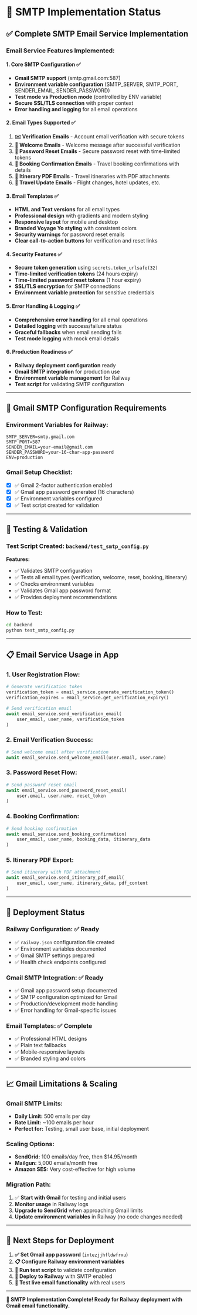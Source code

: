 # 📧 SMTP Implementation Status

## ✅ **Complete SMTP Email Service Implementation**

### **Email Service Features Implemented:**

#### **1. Core SMTP Configuration** ✅
- **Gmail SMTP support** (smtp.gmail.com:587)
- **Environment variable configuration** (SMTP_SERVER, SMTP_PORT, SENDER_EMAIL, SENDER_PASSWORD)
- **Test mode vs Production mode** (controlled by ENV variable)
- **Secure SSL/TLS connection** with proper context
- **Error handling and logging** for all email operations

#### **2. Email Types Supported** ✅
1. **✉️ Verification Emails** - Account email verification with secure tokens
2. **🎉 Welcome Emails** - Welcome message after successful verification  
3. **🔑 Password Reset Emails** - Secure password reset with time-limited tokens
4. **🎫 Booking Confirmation Emails** - Travel booking confirmations with details
5. **📄 Itinerary PDF Emails** - Travel itineraries with PDF attachments
6. **📢 Travel Update Emails** - Flight changes, hotel updates, etc.

#### **3. Email Templates** ✅
- **HTML and Text versions** for all email types
- **Professional design** with gradients and modern styling
- **Responsive layout** for mobile and desktop
- **Branded Voyage Yo styling** with consistent colors
- **Security warnings** for password reset emails
- **Clear call-to-action buttons** for verification and reset links

#### **4. Security Features** ✅
- **Secure token generation** using `secrets.token_urlsafe(32)`
- **Time-limited verification tokens** (24 hours expiry)
- **Time-limited password reset tokens** (1 hour expiry)
- **SSL/TLS encryption** for SMTP connections
- **Environment variable protection** for sensitive credentials

#### **5. Error Handling & Logging** ✅
- **Comprehensive error handling** for all email operations
- **Detailed logging** with success/failure status
- **Graceful fallbacks** when email sending fails
- **Test mode logging** with mock email details

#### **6. Production Readiness** ✅
- **Railway deployment configuration** ready
- **Gmail SMTP integration** for production use
- **Environment variable management** for Railway
- **Test script** for validating SMTP configuration

---

## 🎯 **Gmail SMTP Configuration Requirements**

### **Environment Variables for Railway:**
```env
SMTP_SERVER=smtp.gmail.com
SMTP_PORT=587
SENDER_EMAIL=your-email@gmail.com
SENDER_PASSWORD=your-16-char-app-password
ENV=production
```

### **Gmail Setup Checklist:**
- [x] ✅ Gmail 2-factor authentication enabled
- [x] ✅ Gmail app password generated (16 characters)
- [x] ✅ Environment variables configured
- [x] ✅ Test script created for validation

---

## 🧪 **Testing & Validation**

### **Test Script Created:** `backend/test_smtp_config.py`
**Features:**
- ✅ Validates SMTP configuration
- ✅ Tests all email types (verification, welcome, reset, booking, itinerary)
- ✅ Checks environment variables
- ✅ Validates Gmail app password format
- ✅ Provides deployment recommendations

### **How to Test:**
```bash
cd backend
python test_smtp_config.py
```

---

## 📋 **Email Service Usage in App**

### **1. User Registration Flow:**
```python
# Generate verification token
verification_token = email_service.generate_verification_token()
verification_expires = email_service.get_verification_expiry()

# Send verification email
await email_service.send_verification_email(
    user_email, user_name, verification_token
)
```

### **2. Email Verification Success:**
```python
# Send welcome email after verification
await email_service.send_welcome_email(user.email, user.name)
```

### **3. Password Reset Flow:**
```python
# Send password reset email
await email_service.send_password_reset_email(
    user.email, user.name, reset_token
)
```

### **4. Booking Confirmation:**
```python
# Send booking confirmation
await email_service.send_booking_confirmation(
    user_email, user_name, booking_data, itinerary_data
)
```

### **5. Itinerary PDF Export:**
```python
# Send itinerary with PDF attachment
await email_service.send_itinerary_pdf_email(
    user_email, user_name, itinerary_data, pdf_content
)
```

---

## 🚀 **Deployment Status**

### **Railway Configuration:** ✅ Ready
- ✅ `railway.json` configuration file created
- ✅ Environment variables documented
- ✅ Gmail SMTP settings prepared
- ✅ Health check endpoints configured

### **Gmail SMTP Integration:** ✅ Ready
- ✅ Gmail app password setup documented
- ✅ SMTP configuration optimized for Gmail
- ✅ Production/development mode handling
- ✅ Error handling for Gmail-specific issues

### **Email Templates:** ✅ Complete
- ✅ Professional HTML designs
- ✅ Plain text fallbacks
- ✅ Mobile-responsive layouts
- ✅ Branded styling and colors

---

## 📈 **Gmail Limitations & Scaling**

### **Gmail SMTP Limits:**
- **Daily Limit:** 500 emails per day
- **Rate Limit:** ~100 emails per hour
- **Perfect for:** Testing, small user base, initial deployment

### **Scaling Options:**
- **SendGrid:** 100 emails/day free, then $14.95/month
- **Mailgun:** 5,000 emails/month free
- **Amazon SES:** Very cost-effective for high volume

### **Migration Path:**
1. ✅ **Start with Gmail** for testing and initial users
2. **Monitor usage** in Railway logs
3. **Upgrade to SendGrid** when approaching Gmail limits
4. **Update environment variables** in Railway (no code changes needed)

---

## 🎯 **Next Steps for Deployment**

1. **✅ Set Gmail app password** (`intezjjhfldwfrxu`)
2. **📋 Configure Railway environment variables**
3. **🧪 Run test script** to validate configuration
4. **🚀 Deploy to Railway** with SMTP enabled
5. **📧 Test live email functionality** with real users

---

**🎉 SMTP Implementation Complete! Ready for Railway deployment with Gmail email functionality.**
